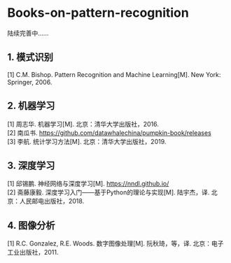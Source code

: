 # Books-on-pattern-recognition
陆续完善中......

## 1. 模式识别
[1] C.M. Bishop. Pattern Recognition and Machine Learning[M]. New York: Springer, 2006.
## 2. 机器学习
[1] 周志华. 机器学习[M]. 北京：清华大学出版社，2016.  
[2] 南瓜书. https://github.com/datawhalechina/pumpkin-book/releases  
[3] 李航. 统计学习方法[M]. 北京：清华大学出版社，2019.
## 3. 深度学习
[1] 邱锡鹏. 神经网络与深度学习[M]. https://nndl.github.io/  
[2] 斋藤康毅. 深度学习入门——基于Python的理论与实现[M]. 陆宇杰，译. 北京：人民邮电出版社，2018.
## 4. 图像分析
[1] R.C. Gonzalez, R.E. Woods. 数字图像处理[M]. 阮秋琦，等，译. 北京：电子工业出版社，2011.
